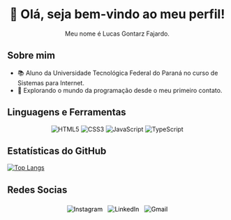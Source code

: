 <!-- Header Section -->
<h1 align="center">👋 Olá, seja bem-vindo ao meu perfil!</h1>
<p align="center">Meu nome é Lucas Gontarz Fajardo.</p>

<!-- About Me Section -->
## Sobre mim
- 📚 Aluno da Universidade Tecnológica Federal do Paraná no curso de Sistemas para Internet.
- 🌱 Explorando o mundo da programação desde o meu primeiro contato.

<!-- Languages and Tools Section -->
## Linguagens e Ferramentas
<p align="center">
  <img src="https://img.shields.io/badge/HTML5-E34F26?logo=html5&logoColor=white&style=flat-square" alt="HTML5">
  <img src="https://img.shields.io/badge/CSS3-1572B6?logo=css3&logoColor=white&style=flat-square" alt="CSS3">
  <img src="https://img.shields.io/badge/JavaScript-F7DF1E?logo=javascript&logoColor=black&style=flat-square" alt="JavaScript">
  <img src="https://img.shields.io/badge/TypeScript-3178C6?logo=typescript&logoColor=white&style=flat-square" alt="TypeScript">
  <!-- Add more shields for other languages and tools -->
</p>

<!-- GitHub Stats Section -->
## Estatísticas do GitHub
[![Top Langs](https://github-readme-stats.vercel.app/api/top-langs/?username=lucasgfaj&layout=compact&theme=radical)](https://github.com/anuraghazra/github-readme-stats)

<!-- Contact Icons Section -->
## Redes Socias
<p align="center">
  <a href="https://www.instagram.com/lucasgfaj/" target="_blank" rel="noopener noreferrer" style="color: black; text-decoration: none;">
    <img src="https://img.icons8.com/ios-filled/50/000000/instagram-new--v1.png" alt="Instagram" style="vertical-align:top; margin:6px 4px">
  </a>
  <a href="https://www.linkedin.com/in/lucas-fajardo-612550249/" target="_blank" rel="noopener noreferrer" style="color: black; text-decoration: none;">
    <img src="https://img.icons8.com/ios-filled/50/000000/linkedin.png" alt="LinkedIn" style="vertical-align:top; margin:6px 4px">
  </a>
  <a href="mailto:lucasgfajardo09@gmail.com" target="_blank" rel="noopener noreferrer" style="color: black; text-decoration: none;">
    <img src="https://img.icons8.com/ios-filled/50/000000/gmail.png" alt="Gmail" style="vertical-align:top; margin:6px 4px">
  </a>
</p>


